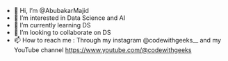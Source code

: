 - 👋 Hi, I’m @AbubakarMajid
- 👀 I’m interested in Data Science and AI
- 🌱 I’m currently learning DS
- 💞️ I’m looking to collaborate on DS 
- 📫 How to reach me : Through my instagram @codewithgeeks__ and my YouTube channel https://www.youtube.com/@codewithgeeks

<!---
AbubakarMajid/AbubakarMajid is a ✨ special ✨ repository because its `README.md` (this file) appears on your GitHub profile.
You can click the Preview link to take a look at your changes.
--->
